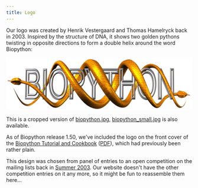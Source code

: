 ```yaml
---
title: Logo
---
```


Our logo was created by Henrik Vestergaard and Thomas Hamelryck back in
2003. Inspired by the structure of DNA, it shows two golden pythons
twisting in opposite directions to form a double helix around the word
Biopython:

![](Biopython.jpg "Biopython.jpg")

This is a cropped version of
[biopython.jpg](http://www.biopython.org/DIST/docs/images/biopython.jpg),
[biopython\_small.jpg](http://www.biopython.org/DIST/docs/images/biopython_small.jpg)
is also available.

As of Biopython release 1.50, we've included the logo on the front cover
of the [Biopython Tutorial and
Cookbook](http://biopython.org/DIST/docs/tutorial/Tutorial.html)
([PDF](http://biopython.org/DIST/docs/tutorial/Tutorial.pdf)), which had
previously been rather plain.

This design was chosen from panel of entries to an open competition on
the mailing lists back in [Summer
2003](http://lists.open-bio.org/pipermail/biopython/2003-June/001389.html).
Our website doesn't have the other competition entries on it any more,
so it might be fun to reassemble them here...
